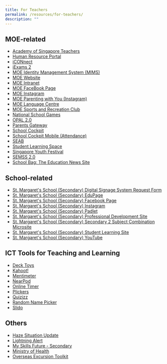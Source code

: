 ```yaml
---
title: For Teachers
permalink: /resources/for-teachers/
description: ""
---
```

## MOE-related
* [Academy of Singapore Teachers](https://academyofsingaporeteachers.moe.edu.sg/)&nbsp;<br>
* [Human Resource Portal](https://www.hrp.gov.sg/hrp/#/)&nbsp;<br>
* [iCONnect](https://icon.moe.edu.sg/)<br>
* [iExams 2](https://iexams.seab.gov.sg/)&nbsp;<br>
* [MOE Identity Management System (MIMS)](https://idp.mims.moe.gov.sg/nidp/saml2/sso) <br>
* [MOE Website](https://www.moe.gov.sg/)&nbsp;<br>
* [MOE Intranet](http://intranet.moe.gov.sg/Pages/Home.aspx)&nbsp;<br>
* [MOE FaceBook Page](https://www.facebook.com/moesingapore/)&nbsp;<br>
* [MOE Instagram](https://www.instagram.com/moesingapore/?hl=en)&nbsp;<br>
* [MOE Parenting with You (Instagram)](https://www.instagram.com/parentingwith.moesg/?hl=en)&nbsp;<br>
* [MOE Language Centre](https://www.moelc.moe.edu.sg/)&nbsp;<br>
* [MOE Sports and Recreation Club](https://www.mesrc.net/)&nbsp;<br>  
* [National School Games](https://nsg.moe.edu.sg/nis/#!/login)&nbsp;<br>
* [OPAL 2.0](https://opal2.moe.edu.sg/) <br>
* [Parents Gateway](https://pg.moe.edu.sg/)&nbsp;<br>
* [School Cockpit](https://schoolcockpit.moe.gov.sg/)&nbsp;&nbsp;<br>
* [School Cockpit Mobile (Attendance)](https://scmobile.moe.edu.sg/login)&nbsp;<br>
* [SEAB](https://www.seab.gov.sg/)&nbsp;<br>  
* [Student Learning Space](https://vle.learning.moe.edu.sg/login) <br>
* [Singapore Youth Festival](https://www.syf.gov.sg/)&nbsp;
* [SEMSS 2.0](http://semss2.moe.gov.sg/Login/)&nbsp;<br>
* [School Bag: The Education News Site](https://www.schoolbag.edu.sg/)&nbsp;<br>

## School-related

* [St. Margaret's School (Secondary) Digital Signage System Request Form](https://go.gov.sg/smssdigitalsignagerequestform) <br>
* [St. Margaret's School (Secondary) EduPage](https://stmargssec.edupage.org/)&nbsp;<br>
* [St. Margaret's School (Secondary) Facebook Page](https://www.facebook.com/stmargssecsg/)&nbsp;<br>
* [St. Margaret's School (Secondary) Instagram](https://www.instagram.com/stmargssecsg/)&nbsp;<br>
* [St. Margaret's School (Secondary) Padlet](https://stmargaretssecondary1.padlet.org/) <br>
* [St. Margaret's School (Secondary) Professional Development Site](https://go.gov.sg/smss-staffsite)<br>
* [St. Margaret's School (Secondary) Secondary 2 Subject Combination Microsite](https://sites.google.com/stmargs.edu.sg/sec-2-combination-exercise/home?authuser=0) <br>
* [St. Margaret's School (Secondary) Student Learning Site](https://sites.google.com/moe.edu.sg/smssstudentsportal/home?authuser=0)&nbsp;<br>
* [St. Margaret's School (Secondary) YouTube](https://www.youtube.com/user/stmargssecsg) 

## ICT Tools for Teaching and Learning

* [Deck Toys](https://deck.toys/)&nbsp; 
* [Kahoot!](https://kahoot.com/schools/)&nbsp;<br> 
* [Mentimeter](https://www.mentimeter.com/)<br>
* [NearPod](https://nearpod.com/login/)<br>
* [Online Timer](https://www.online-stopwatch.com/countdown-timer/)&nbsp;<br>
* [Plickers](https://www.mentimeter.com/)&nbsp;<br>
* [Quizizz](https://quizizz.com/teachers?ref=header_tab)&nbsp;<br>
* [Random Name Picker](https://www.classtools.net/random-name-picker/)&nbsp;<br>
* [Slido](https://www.slido.com/) <br>


## Others
* [Haze Situation Update](https://www.haze.gov.sg/)&nbsp;<br>
* [Lightning Alert](http://www.weather.gov.sg/lightning/lightning/lightningalertinformationsystem.jsp)
* [My Skills Future - Secondary](https://www.myskillsfuture.gov.sg/content/student/en/secondary.html)&nbsp;<br>
* [Ministry of Health](https://www.moh.gov.sg/home)&nbsp;<br>
* [Overseas Excursion Toolkit](https://www.internationalsos.com/) <br>